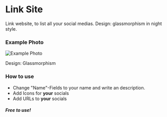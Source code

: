# Link Site
Link website, to list all your social medias. Design: glassmorphism in night style.

### Example Photo
<img src=".assets/img.png" alt="Example Photo">

Design: Glassmorphism

### How to use

- Change "Name"-Fields to your name and write an description.
- Add Icons for **your** socials
- Add URLs to **your** socials

##### Free to use!
